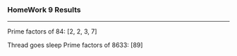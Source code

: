 ### HomeWork 9 Results

---
Prime factors of 84: [2, 2, 3, 7]

Thread goes sleep
Prime factors of 8633: [89]


